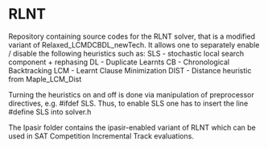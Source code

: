 # RLNT
Repository containing source codes for the RLNT solver, that is a modified 
variant of Relaxed_LCMDCBDL_newTech. It allows one to separately 
enable / disable the following heuristics such as:
SLS - stochastic local search component + rephasing
DL - Duplicate Learnts
CB - Chronological Backtracking
LCM - Learnt Clause Minimization
DIST - Distance heuristic from Maple_LCM_Dist

Turning the heuristics on and off is done via manipulation of 
preprocessor directives, e.g. #ifdef SLS.
Thus, to enable SLS one has to insert the line
#define SLS
into solver.h 

The Ipasir folder contains the ipasir-enabled variant of RLNT which can
be used in SAT Competition Incremental Track evaluations. 
